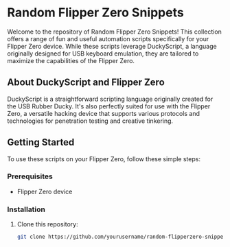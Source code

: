 # Random Flipper Zero Snippets

Welcome to the repository of Random Flipper Zero Snippets! This collection offers a range of fun and useful automation scripts specifically for your Flipper Zero device. While these scripts leverage DuckyScript, a language originally designed for USB keyboard emulation, they are tailored to maximize the capabilities of the Flipper Zero.

## About DuckyScript and Flipper Zero

DuckyScript is a straightforward scripting language originally created for the USB Rubber Ducky. It's also perfectly suited for use with the Flipper Zero, a versatile hacking device that supports various protocols and technologies for penetration testing and creative tinkering.

## Getting Started

To use these scripts on your Flipper Zero, follow these simple steps:

### Prerequisites

- Flipper Zero device

### Installation

1. Clone this repository:
   ```bash
   git clone https://github.com/yourusername/random-flipperzero-snippets.git
